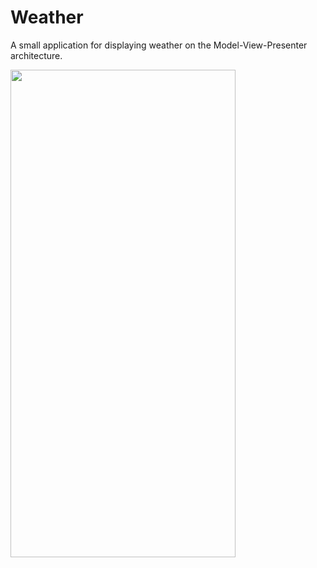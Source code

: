# Weather

A small application for displaying weather on the Model-View-Presenter architecture.

<img src="https://github.com/Harnashevich/WeatherTest/assets/84876109/10d3fa8e-fe6b-433e-9892-edc859a31ebb" width="360" height="780">
